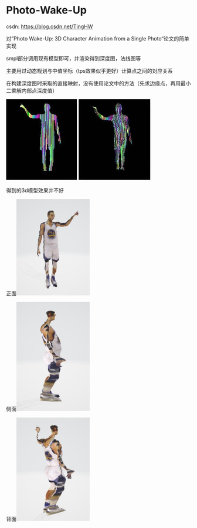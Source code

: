 # Photo-Wake-Up
csdn: https://blog.csdn.net/TingHW

对”Photo Wake-Up: 3D Character Animation from a Single Photo“论文的简单实现

smpl部分调用现有模型即可，并渲染得到深度图，法线图等


主要用过动态规划与中值坐标（tps效果似乎更好）计算点之间的对应关系



在构建深度图时采取的直接映射，没有使用论文中的方法（先求边缘点，再用最小二乘解内部点深度值）

![Alt text](/photo/duiy1.jpg "原图")
![Alt text](/photo/duiy2.jpg "smpl")

得到的3d模型效果并不好

正面<img src="/photo/xiaog.jpg" width="200">

侧面<img src="/photo/xiaog2.jpg" width="200">

背面<img src="/photo/xiaog3.jpg" width="200">
